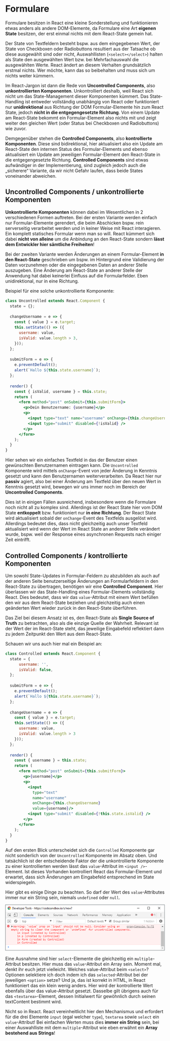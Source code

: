 # Formulare

Formulare besitzen in React eine kleine Sonderstellung und funktionieren etwas anders als andere DOM-Elemente, da Formulare eine Art **eigenen State** besitzen, der erst einmal nichts mit dem React-State gemein hat. 

Der State von Textfeldern besteht bspw. aus dem eingegebenen Wert, der State von Checkboxen oder Radiobuttons resultiert aus der Tatsache ob diese ausgewählt sind oder nicht, Auswahllisten \(`<select></select>`\) halten als State den ausgewählten Wert bzw. bei Mehrfachauswahl die ausgewählten Werte. React ändert an diesem Verhalten grundsätzlich erstmal nichts. Wer möchte, kann das so beibehalten und muss sich um nichts weiter kümmern. 

Im React-Jargon ist dann die Rede von **Uncontrolled Components**, also **unkontrollierten Komponenten**. Unkontrolliert deshalb, weil React sich nicht um das State-Management dieser Komponenten kümmert. Das State-Handling ist entweder vollständig unabhängig von React oder funktioniert nur **unidirektional** aus Richtung der DOM Formular-Elemente hin zum React State, jedoch **nicht in die entgegengesetzte Richtung**. Von einem Update am React-State bekommt ein Formular-Element also nichts mit und zeigt weiter den gleichen Wert \(oder Status bei Checkboxen und Radiobuttons\) wie zuvor.

Demgegenüber stehen die **Controlled Components**, also **kontrollierte Komponenten**. Diese sind bidirektional, hier aktualisiert also ein Update am React-State den internen Status des Formular-Elements und ebenso aktualisiert ein Update am jeweiligen Formular-Element den React-State in die entgegengesetzte Richtung. **Controlled Components** sind etwas aufwändiger in der Implementierung, sind zugleich jedoch auch die „sicherere“ Variante, da wir nicht Gefahr laufen, dass beide States voneinander abweichen.

## Uncontrolled Components / unkontrollierte Komponenten

**Unkontrollierte Komponenten** können dabei im Wesentlichen in 2 verschiedenen Formen auftreten. Bei der ersten Variante werden einfach nur Formular-Elemente gerendert, die beim Abschicken bspw. rein serverseitig verarbeitet werden und in keiner Weise mit React interagieren. Ein komplett statisches Formular wenn man so will. React kümmert sich dabei **nicht von alleine** um die Anbindung an den React-State sondern **lässt dem Entwickler hier sämtliche Freiheiten**!

Bei der zweiten Variante werden Änderungen an einem Formular-Element **in den React-State** geschrieben um bspw. im Hintergrund eine Validierung der Daten vorzunehmen oder die eingegebenen Daten an anderer Stelle auszugeben. Eine Änderung am React-State an anderer Stelle der Anwendung hat dabei keinerlei Einfluss auf die Formularfelder. Eben unidirektional, nur in eine Richtung. 

Beispiel für eine solche unkontrollierte Komponente: 

```jsx
class Uncontrolled extends React.Component {
  state = {};

  changeUsername = e => {
    const { value } = e.target;
    this.setState(() => ({
      username: value,
      isValid: value.length > 3,
    }));
  };

  submitForm = e => {
    e.preventDefault();
    alert(`Hallo ${this.state.username}`);
  };

  render() {
    const { isValid, username } = this.state;
    return (
      <form method="post" onSubmit={this.submitForm}>
        <p>Dein Benutzername: {username}</p>
        <p>
          <input type="text" name="username" onChange={this.changeUsername} />
          <input type="submit" disabled={!isValid} />
        </p>
      </form>
    );
  }
}
```

Hier sehen wir ein einfaches Textfeld in das der Benutzer einen gewünschten Benutzernamen eintragen kann. Die `Uncontrolled` Komponente wird mittels `onChange`-Event von jeder Änderung in Kenntnis gesetzt und kann den Benutzernamen weiterverarbeiten. Da React hier nur **passiv** agiert, also bei einer Änderung am Textfeld über den neuen Wert in Kenntnis gesetzt wird, bewegen wir uns immer noch im Bereich der **Uncontrolled Components**.

Dies ist in einigen Fällen  ausreichend, insbesondere wenn die Formulare noch nicht all zu komplex sind. Allerdings ist der React State hier vom DOM State **entkoppelt** bzw. funktioniert nur **in eine Richtung**. Der React State wird aktualisiert sobald der `onChange`-Event des Textfelds ausgelöst wird. Allerdings bedeutet dies, dass nicht gleichzeitig auch unser Textfeld aktualisiert wird wenn der Wert im React State an anderer Stelle verändert wurde, bspw. weil der Response eines asynchronen Requests nach einiger Zeit eintrifft.

## Controlled Components / kontrollierte Komponenten

Um sowohl State-Updates in Formular-Feldern zu abzubilden als auch auf der anderen Seite benutzerseitige Änderungen an Formularfeldern in den React-State zu übertragen, benötigen wir eine **Controlled Component**. Hier überlassen wir das State-Handling eines Formular-Elements vollständig React. Dies bedeutet, dass wir das `value`-Attribut mit einem Wert befüllen den wir aus dem React-State beziehen und gleichzeitig auch einen geänderten Wert wieder zurück in den React-State überführen.

Das Ziel bei diesem Ansatz ist es, den React-State als **Single Source of Truth** zu betrachten, also als die einzige Quelle der Wahrheit. Relevant ist der Wert der im React-State steht, das jeweilige Eingabefeld reflektiert dann zu jedem Zeitpunkt den Wert aus dem React-State.

Schauen wir uns auch hier mal ein Beispiel an:

```jsx
class Controlled extends React.Component {
  state = {
      username: '',
      isValid: false,
  };

  submitForm = e => {
    e.preventDefault();
    alert(`Hallo ${this.state.username}`);
  };

  changeUsername = e => {
    const { value } = e.target;
    this.setState(() => ({
      username: value,
      isValid: value.length > 3
    }));
  };

  render() {
    const { username } = this.state;
    return (
      <form method="post" onSubmit={this.submitForm}>
        <p>{username}</p>
        <p>
          <input
            type="text"
            name="username"
            onChange={this.changeUsername}
            value={username}/>
          <input type="submit" disabled={!this.state.isValid} />
        </p>
      </form>
    );
  }
}
```

Auf den ersten Blick unterscheidet sich die `Controlled` Komponente gar nicht sonderlich von der `Uncontrolled` Komponente im Absatz oben. Und tatsächlich ist der entscheidende Faktor der die unkontrollierte Komponente zu einer kontrollierten werden lässt das `value`-Attribut im `<input />`-Element. Ist dieses Vorhanden kontrolliert React das Formular-Element und erwartet, dass sich Änderungen am Eingabefeld entsprechend im State widerspiegeln.

Hier gibt es einige Dinge zu beachten. So darf der Wert des `value`-Attributes immer nur ein String sein, niemals `undefined` oder `null`.

![Warnung bei einem kontrollierten Textfeld mit dem value &quot;null&quot;](../.gitbook/assets/react-uncontrolled-null.png)

Eine Ausnahme sind hier `select`-Elemente die gleichzeitig ein `multiple`-Attribut besitzen. Hier muss das `value`-Attribut ein Array sein. Moment mal, denkt ihr euch jetzt vielleicht. Welches value-Attribut beim `<select>`? Optionen selektiere ich doch indem ich das `selected`-Attribut bei der jeweiligen `<option>` setze? Und ja, das ist korrekt in HTML, in React funktioniert das ein klein wenig anders. Hier wird der kontrollierte Wert ebenfalls über das value-Attribut gesetzt. Dasselbe gilt übrigens auch für das `<textarea>`-Element, dessen Initialwert für gewöhnlich durch seinen textContent bestimmt wird.

Nicht so in React. React vereinheitlicht hier den Mechanismus und erfordert für die drei Elemente `input` \(egal welcher `type`\), `textarea` sowie `select` ein `value`-Attribut! Bei einfachen Werten muss dies **immer ein String** sein, bei einer Auswahlliste mit dem `multiple`-Attribut wie eben erwähnt ein **Array bestehend aus Strings**!





